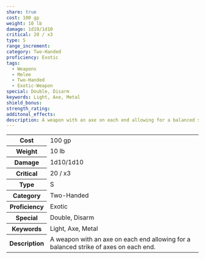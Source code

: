 ```yaml
---
share: true
cost: 100 gp
weight: 10 lb
damage: 1d10/1d10
critical: 20 / x3
type: S
range_increment: 
category: Two-Handed
proficiency: Exotic
tags:
  - Weapons
  - Melee
  - Two-Handed
  - Exotic-Weapon
special: Double, Disarm
keywords: Light, Axe, Metal
shield_bonus: 
strength_rating: 
additonal_effects: 
description: A weapon with an axe on each end allowing for a balanced strike of axes on each end.
---
```


<p><span style="overflow-x: auto;"><table><tbody><tr><th>Cost</th><td>100 gp</td></tr><tr><th>Weight</th><td>10 lb</td></tr><tr><th>Damage</th><td>1d10/1d10</td></tr><tr><th>Critical</th><td>20 / x3</td></tr><tr><th>Type</th><td>S</td></tr><tr><th>Category</th><td>Two-Handed</td></tr><tr><th>Proficiency</th><td>Exotic</td></tr><tr><th>Special</th><td>Double, Disarm</td></tr><tr><th>Keywords</th><td>Light, Axe, Metal</td></tr><tr><th>Description</th><td>A weapon with an axe on each end allowing for a balanced strike of axes on each end.</td></tr></tbody></table></span></p>